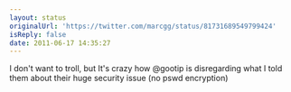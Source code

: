 ```yaml
---
layout: status
originalUrl: 'https://twitter.com/marcgg/status/81731689549799424'
isReply: false
date: 2011-06-17 14:35:27
---
```


I don't want to troll, but It's crazy how @gootip is disregarding what I told them about their huge security issue (no pswd encryption)
